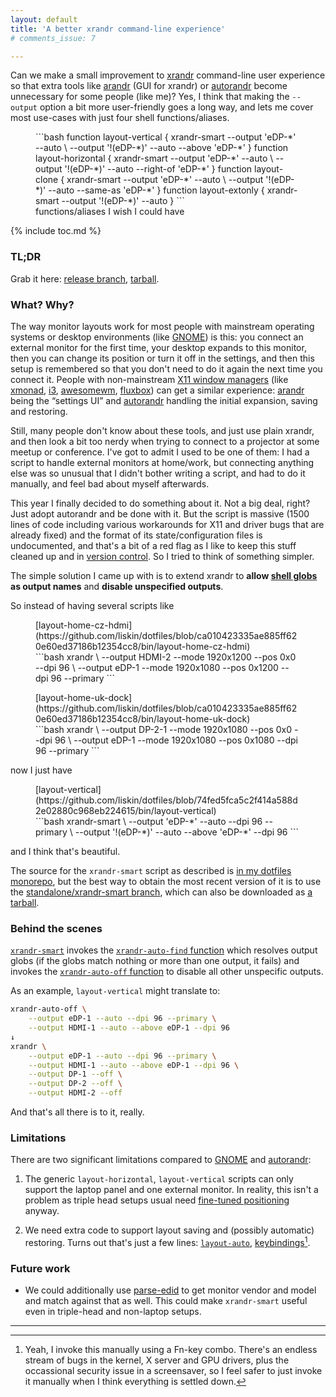 ```yaml
---
layout: default
title: 'A better xrandr command-line experience'
# comments_issue: 7

---
```


Can we make a small improvement to [xrandr][] command-line user experience so
that extra tools like [arandr][] (GUI for xrandr) or [autorandr][] become
unnecessary for some people (like me)? Yes, I think that making the `--output`
option a bit more user-friendly goes a long way, and lets me cover most
use-cases with just four shell functions/aliases.

[xrandr]: https://manpages.debian.org/unstable/x11-xserver-utils/xrandr.1.en.html
[arandr]: https://christian.amsuess.com/tools/arandr/
[autorandr]: https://github.com/phillipberndt/autorandr

<figure markdown="block">
```bash
function layout-vertical {
  xrandr-smart --output 'eDP-*' --auto \
               --output '!(eDP-*)' --auto --above 'eDP-*'
}
function layout-horizontal {
  xrandr-smart --output 'eDP-*' --auto \
               --output '!(eDP-*)' --auto --right-of 'eDP-*'
}
function layout-clone {
  xrandr-smart --output 'eDP-*' --auto \
               --output '!(eDP-*)' --auto --same-as 'eDP-*'
}
function layout-extonly {
  xrandr-smart --output '!(eDP-*)' --auto
}
```
<figcaption>functions/aliases I wish I could have</figcaption>
</figure>

{% include toc.md %}

### TL;DR

Grab it here: [release
branch](https://github.com/liskin/dotfiles/tree/standalone/xrandr-smart),
[tarball](https://github.com/liskin/dotfiles/archive/standalone/xrandr-smart.tar.gz).

### What? Why?

The way monitor layouts work for most people with mainstream operating systems
or desktop environments (like [GNOME][]) is this: you connect an external
monitor for the first time, your desktop expands to this monitor, then you can
change its position or turn it off in the settings, and then this setup is
remembered so that you don't need to do it again the next time you connect it.
People with non-mainstream [X11 window managers][x11-wm] (like [xmonad][],
[i3][], [awesomewm][], [fluxbox][]) can get a similar experience: [arandr][]
being the “settings UI” and [autorandr][] handling the initial expansion,
saving and restoring.

[GNOME]: https://www.gnome.org/gnome-3/
[KDE]: https://kde.org/
[awesomewm]: https://awesomewm.org/
[fluxbox]: http://fluxbox.org/
[i3]: https://i3wm.org/
[x11-wm]: https://en.wikipedia.org/wiki/X_window_manager
[xmonad]: https://xmonad.org/

Still, many people don't know about these tools, and just use plain xrandr,
and then look a bit too nerdy when trying to connect to a projector at some
meetup or conference. I've got to admit I used to be one of them: I had a
script to handle external monitors at home/work, but connecting anything else
was so unusual that I didn't bother writing a script, and had to do it
manually, and feel bad about myself afterwards.

This year I finally decided to do something about it. Not a big deal, right?
Just adopt autorandr and be done with it. But the script is massive (1500
lines of code including various workarounds for X11 and driver bugs that are
already fixed) and the format of its state/configuration files is
undocumented, and that's a bit of a red flag as I like to keep this stuff
cleaned up and in [version control][]. So I tried to think of something
simpler.

[version control]: https://en.wikipedia.org/wiki/Version_control

The simple solution I came up with is to extend xrandr to **allow [shell
globs][] as output names** and **disable unspecified outputs**.

[shell globs]: https://www.gnu.org/software/bash/manual/html_node/Pattern-Matching.html

So instead of having several scripts like

<figure markdown="block">
<figcaption markdown="span">[layout-home-cz-hdmi](https://github.com/liskin/dotfiles/blob/ca010423335ae885ff620e60ed37186b12354cc8/bin/layout-home-cz-hdmi)</figcaption>
```bash
xrandr \
    --output HDMI-2 --mode 1920x1200 --pos 0x0 --dpi 96 \
    --output eDP-1 --mode 1920x1080 --pos 0x1200 --dpi 96 --primary
```
</figure>

<figure markdown="block">
<figcaption markdown="span">[layout-home-uk-dock](https://github.com/liskin/dotfiles/blob/ca010423335ae885ff620e60ed37186b12354cc8/bin/layout-home-uk-dock)</figcaption>
```bash
xrandr \
    --output DP-2-1 --mode 1920x1080 --pos 0x0 --dpi 96 \
    --output eDP-1 --mode 1920x1080 --pos 0x1080 --dpi 96 --primary
```
</figure>

now I just have

<figure markdown="block">
<figcaption markdown="span">[layout-vertical](https://github.com/liskin/dotfiles/blob/74fed5fca5c2f414a588d2e02880c968eb224615/bin/layout-vertical)</figcaption>
```bash
xrandr-smart \
    --output 'eDP-*' --auto --dpi 96 --primary \
    --output '!(eDP-*)' --auto --above 'eDP-*' --dpi 96
```
</figure>

and I think that's beautiful.

The source for the `xrandr-smart` script as described is [in my dotfiles
monorepo](https://github.com/liskin/dotfiles/blob/7a713c40892da5ed3eed162ad271ff5f90f76e9c/bin/xrandr-smart),
but the best way to obtain the most recent version of it is to use the
[standalone/xrandr-smart
branch](https://github.com/liskin/dotfiles/tree/standalone/xrandr-smart),
which can also be downloaded as [a
tarball](https://github.com/liskin/dotfiles/archive/standalone/xrandr-smart.tar.gz).

### Behind the scenes

[`xrandr-smart`](https://github.com/liskin/dotfiles/blob/7a713c40892da5ed3eed162ad271ff5f90f76e9c/bin/xrandr-smart)
invokes the [`xrandr-auto-find`
function](https://github.com/liskin/dotfiles/blob/7a713c40892da5ed3eed162ad271ff5f90f76e9c/bin/xrandr-smart#L76)
which resolves output globs (if the globs match nothing or more than one
output, it fails) and invokes the [`xrandr-auto-off`
function](https://github.com/liskin/dotfiles/blob/7a713c40892da5ed3eed162ad271ff5f90f76e9c/bin/xrandr-smart#L51)
to disable all other unspecific outputs.

As an example, `layout-vertical` might translate to:

```bash
xrandr-auto-off \
    --output eDP-1 --auto --dpi 96 --primary \
    --output HDMI-1 --auto --above eDP-1 --dpi 96
↓
xrandr \
    --output eDP-1 --auto --dpi 96 --primary \
    --output HDMI-1 --auto --above eDP-1 --dpi 96 \
    --output DP-1 --off \
    --output DP-2 --off \
    --output HDMI-2 --off
```

And that's all there is to it, really.


### Limitations

There are two significant limitations compared to [GNOME][] and [autorandr][]:

1. The generic `layout-horizontal`, `layout-vertical` scripts can only support
   the laptop panel and one external monitor. In reality, this isn't a problem
   as triple head setups usual need [fine-tuned
   positioning](https://github.com/liskin/dotfiles/blob/74fed5fca5c2f414a588d2e02880c968eb224615/bin/layout-work2-dock#L6-L8)
   anyway.

2. We need extra code to support layout saving and (possibly automatic)
   restoring. Turns out that's just a few lines:
   [`layout-auto`](https://github.com/liskin/dotfiles/blob/7a713c40892da5ed3eed162ad271ff5f90f76e9c/bin/layout-auto),
   [keybindings](https://github.com/liskin/dotfiles/blob/7a713c40892da5ed3eed162ad271ff5f90f76e9c/.xmonad/xmonad.hs#L89-L90)[^not-auto].

### Future work

* We could additionally use [parse-edid][] to get monitor vendor and model and
  match against that as well. This could make `xrandr-smart` useful even in
  triple-head and non-laptop setups.

[parse-edid]: https://manpages.debian.org/unstable/read-edid/parse-edid.1.en.html

---

[^not-auto]:
    Yeah, I invoke this manually using a Fn-key combo. There's an endless
    stream of bugs in the kernel, X server and GPU drivers, plus the
    occassional security issue in a screensaver, so I feel safer to just
    invoke it manually when I think everything is settled down.
